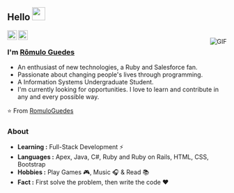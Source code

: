 ## Hello <img src="https://cdn.nerdvana.com.br/ghpassets/Hi.gif" width="30px">

<a href="https://www.linkedin.com/in/romulo-sistemasdeinformacao">
  <img align="left" alt="Rômulo Guedes LinkedIn" width="22px" src="https://cdn.nerdvana.com.br/ghpassets/linkedin.svg" />
</a>
<a href="https://github.com/romulo059">
  <img align="left" alt="Rômulo Guedes GitHub" width="22px" src="https://cdn.nerdvana.com.br/ghpassets/github.svg" />
</a>
<br />
<img align="right" alt="GIF" src="https://cdn.nerdvana.com.br/ghpassets/coding.gif" />

### I'm [Rômulo Guedes](https://github.com/romulo059)

- An enthusiast of new technologies, a Ruby and Salesforce fan.
- Passionate about changing people's lives through programming.
- A Information Systems Undergraduate Student.
- I'm currently looking for opportunities. I love to learn and contribute in any and every possible way.

⭐️ From [RomuloGuedes](https://github.com/romulo059)

### About

- **Learning :** Full-Stack Development :zap:
- **Languages :** Apex, Java, C#, Ruby and Ruby on Rails, HTML, CSS, Bootstrap
- **Hobbies :** Play Games :video_game:, Music :headphones: & Read :books:
- **Fact :** First solve the problem, then write the code :heart:
